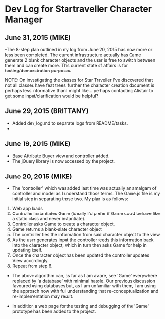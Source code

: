 # Dev Log for Startraveller Character Manager

## June 31, 2015 (MIKE)
-The 8-step plan outlined in my log from June 20, 2015 has now more or less been
completed.  The current infrastructure actually has Game generate 2 blank 
character objects and the user is free to switch between them and can create 
more.  This current state of affairs is for testing/demonstration purposes.

NOTE: On investigating the classes for Star Traveller I've discovered that not 
all classes have feat trees, further the character creation document is perhaps 
less informative than I might like... perhaps contacting Alistair to get some
input/clarification would be helpful?

## June 29, 2015 (BRITTANY)
- Added dev_log.md to separate logs from README/tasks.
- 

## June 19, 2015 (MIKE)
- Base Attribute Buyer view and controller added.
- The jQuery library is now accessed by the project.

## June 20, 2015 (MIKE)
- The 'controller' which was added last time was actually an amalgam of 
controller and model as I understand those terms.  The Game.js file is my 
initial step in separating those two.  My plan is as follows:

1. Web app loads
2. Controller instantiates Game (ideally I'd prefer if Game could behave like a static class and never instantiate).
3. Controller asks Game to create a character object.
4. Game returns a blank-slate character object
5. The controller ties the information from said character object to the view
6. As the user generates input the controller feeds this information back into the character object, which in turn then asks Game for help in updating itself.
7. Once the character object has been updated the controller updates View accordingly.
8. Repeat from step 6.

- The above algorithm can, as far as I am aware, see 'Game' everywhere replaced by 'a database' with minimal hassle.  Our previous discussion favoured using databases but, as I am unfamiliar with them, I am using the approach now with full understanding that re-conceptualization and re-implementation may result.

- In addition a web page for the testing and debugging of the 'Game' prototype has been added to the project.
